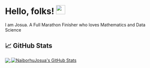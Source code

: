 # Hello, folks! <img src="https://raw.githubusercontent.com/MartinHeinz/MartinHeinz/master/wave.gif" width="30px">
I am Josua. A Full Marathon Finisher who loves Mathematics and Data Science

## &#x1f4c8; GitHub Stats

<a href="https://github.com/naiborhujosua/naiborhujosua">
  <img align="center" src="https://github-readme-stats.vercel.app/api/top-langs/?username=naiborhujosua&hide=java,php,css,javascript,Vue,,html,Shell,tex&title_color=ffffff&text_color=c9cacc&icon_color=2bbc8a&bg_color=1d1f21&langs_count=3" />
</a>
<a href="https://github.com/naiborhujosua/naiborhujosua">
  <img align="center" src="https://github-readme-stats.vercel.app/api?username=naiborhujosua&show_icons=true&line_height=27&count_private=true&title_color=ffffff&text_color=c9cacc&icon_color=2bbc8a&bg_color=1d1f21" alt="NaiborhuJosua's GitHub Stats" />
</a>


